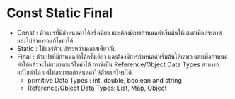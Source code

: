 # Const Static Final
  - Const : ตัวแปรที่มีกำหนดค่าได้ครั้งเดียว และต้องมีการกำหนดค่าเริ่มต้นให้เสมอเมื่อประกาศ และไม่สามารถแก้ไขค่าได้
  - Static : ใช้แชร์ตัวแปรระหว่างคลาสเดียวกัน
  - Final : ตัวแปรที่มีกำหนดค่าได้ครั้งเดียว และต้องมีการกำหนดค่าเริ่มต้นให้เสมอ และเมื่อกำหนดค่าให้แล้วจะไม่สามารถแก้ไขค่าได้ กรณีเป็น Reference/Object Data Types สามารถแก้ไขค่าได้ แต่ไม่สามารถกำหนดค่าให้ตัวแปรใหม่ได้
    - primitive Data Types : int, double, boolean and string
    - Reference/Object Data Types: List, Map, Object
